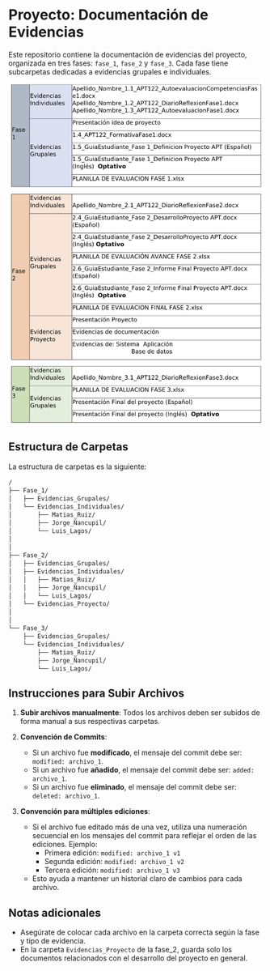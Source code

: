 # Proyecto: Documentación de Evidencias

Este repositorio contiene la documentación de evidencias del proyecto, organizada en tres fases: `fase_1`, `fase_2` y `fase_3`. Cada fase tiene subcarpetas dedicadas a evidencias grupales e individuales.

![Archivos necesarios](images_readme/archivosnecesarios.png)

## Estructura de Carpetas

La estructura de carpetas es la siguiente:
```plaintext
/
├── Fase_1/
│   ├── Evidencias_Grupales/
│   └── Evidencias_Individuales/
│       ├── Matias_Ruiz/
│       ├── Jorge_Ñancupil/
│       └── Luis_Lagos/
│
│
├── Fase_2/
│   ├── Evidencias_Grupales/
│   ├── Evidencias_Individuales/
│   │   ├── Matias_Ruiz/
│   │   ├── Jorge_Ñancupil/
│   │   └── Luis_Lagos/
│   └── Evidencias_Proyecto/
│
│
└── Fase_3/
    ├── Evidencias_Grupales/
    └── Evidencias_Individuales/
        ├── Matias_Ruiz/
        ├── Jorge_Ñancupil/
        └── Luis_Lagos/
```

## Instrucciones para Subir Archivos

1. **Subir archivos manualmente**: Todos los archivos deben ser subidos de forma manual a sus respectivas carpetas.

2. **Convención de Commits**:
   - Si un archivo fue **modificado**, el mensaje del commit debe ser: `modified: archivo_1`.
   - Si un archivo fue **añadido**, el mensaje del commit debe ser: `added: archivo_1`.
   - Si un archivo fue **eliminado**, el mensaje del commit debe ser: `deleted: archivo_1`.

3. **Convención para múltiples ediciones**:
   - Si el archivo fue editado más de una vez, utiliza una numeración secuencial en los mensajes del commit para reflejar el orden de las ediciones. Ejemplo:
     - Primera edición: `modified: archivo_1 v1`
     - Segunda edición: `modified: archivo_1 v2`
     - Tercera edición: `modified: archivo_1 v3`
   - Esto ayuda a mantener un historial claro de cambios para cada archivo.

## Notas adicionales

- Asegúrate de colocar cada archivo en la carpeta correcta según la fase y tipo de evidencia.
- En la carpeta `Evidencias_Proyecto` de la fase_2, guarda solo los documentos relacionados con el desarrollo del proyecto en general.
